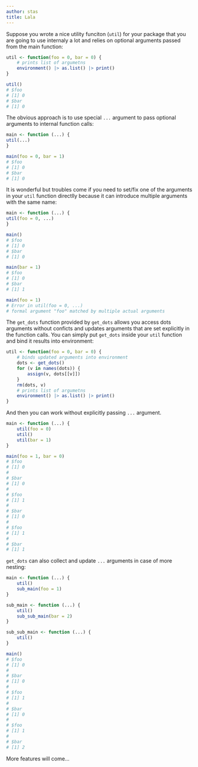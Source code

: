 ```yaml
---
author: stas
title: Lala
---
```


Suppose you wrote a nice utility funciton (`util`) for your package that
you are going to use internaly a lot and relies on optional arguments
passed from the main function:

``` {.r org-language="R"}
util <- function(foo = 0, bar = 0) {
    # prints list of argumetns
    environment() |> as.list() |> print() 
}

util()
# $foo
# [1] 0
# $bar
# [1] 0
```

The obvious approach is to use special `...` argument to pass optional
arguments to internal function calls:

``` {.r org-language="R"}
main <- function (...) {
util(...)
}

main(foo = 0, bar = 1)
# $foo
# [1] 0
# $bar
# [1] 0
```

It is wonderful but troubles come if you need to set/fix one of the
arguments in your `util` function directlly because it can introduce
multiple arguments with the same name:

``` {.r org-language="R"}
main <- function (...) {
util(foo = 0, ...)
}

main()
# $foo
# [1] 0
# $bar
# [1] 0

main(bar = 1)
# $foo
# [1] 0
# $bar
# [1] 1

main(foo = 1)
# Error in util(foo = 0, ...)
# formal argument "foo" matched by multiple actual arguments
```

The `get_dots` function provided by `get_dots` allows you access dots
arguments without conficts and updates arguments that are set explicitly
in the function calls. You can simply put `get_dots` inside your `util`
function and bind it results into environment:

``` {.r org-language="R"}
util <- function(foo = 0, bar = 0) {
    # binds updated arguments into environment
    dots <- get_dots()
    for (v in names(dots)) {
        assign(v, dots[[v]])
    }
    rm(dots, v)
    # prints list of argumetns
    environment() |> as.list() |> print() 
}
```

And then you can work without explicitly passing `...` argument.

``` {.r org-language="R"}
main <- function (...) {
    util(foo = 0) 
    util()        
    util(bar = 1) 
}

main(foo = 1, bar = 0)
# $foo
# [1] 0
# 
# $bar
# [1] 0
# 
# $foo
# [1] 1
# 
# $bar
# [1] 0
# 
# $foo
# [1] 1
# 
# $bar
# [1] 1
```

`get_dots` can also collect and update `...` arguments in case of more
nesting:

``` {.r org-language="R"}
main <- function (...) {
    util()
    sub_main(foo = 1)
}

sub_main <- function (...) {
    util()
    sub_sub_main(bar = 2)
}

sub_sub_main <- function (...) {
    util()
}

main()
# $foo
# [1] 0
# 
# $bar
# [1] 0
# 
# $foo
# [1] 1
# 
# $bar
# [1] 0
# 
# $foo
# [1] 1
# 
# $bar
# [1] 2
```

More features will come...

